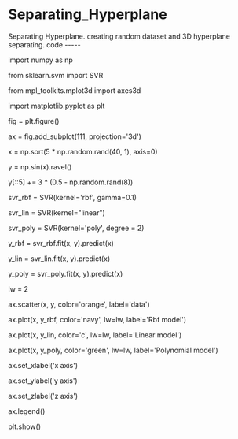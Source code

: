# Separating_Hyperplane
Separating Hyperplane. 
creating random dataset and 3D hyperplane separating. 
code -----

import numpy as np

from sklearn.svm import SVR

from mpl_toolkits.mplot3d import axes3d

import matplotlib.pyplot as plt

fig = plt.figure()

ax = fig.add_subplot(111, projection='3d')

x = np.sort(5 * np.random.rand(40, 1), axis=0)

y = np.sin(x).ravel()

y[::5] += 3 * (0.5 - np.random.rand(8))

svr_rbf = SVR(kernel='rbf', gamma=0.1)

svr_lin = SVR(kernel="linear")

svr_poly = SVR(kernel='poly', degree = 2)

y_rbf = svr_rbf.fit(x, y).predict(x)

y_lin = svr_lin.fit(x, y).predict(x)

y_poly = svr_poly.fit(x, y).predict(x)

lw = 2

ax.scatter(x, y, color='orange', label='data')

ax.plot(x, y_rbf, color='navy', lw=lw, label='Rbf model')

ax.plot(x, y_lin, color='c', lw=lw, label='Linear model')

ax.plot(x, y_poly, color='green', lw=lw, label='Polynomial model')

ax.set_xlabel('x axis')

ax.set_ylabel('y axis')

ax.set_zlabel('z axis')

ax.legend()

plt.show()
